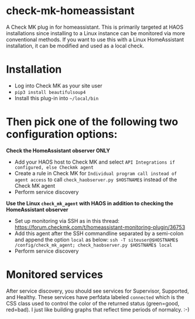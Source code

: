 # check-mk-homeassistant
A Check MK plug in for homeassistant.  This is primarily targeted at HAOS installations since installing to a Linux instance can be monitored via more conventional methods.  If you want to use this with a Linux HomeAssistant installation, it can be modified and used as a local check.

# Installation
* Log into Check MK as your site user
* `pip3 install beautifulsoup4`
* Install this plug-in into `~/local/bin`

# Then pick **one** of the following two configuration options:
**Check the HomeAssistant observer ONLY**
  * Add your HAOS host to Check MK and select `API Integrations if configured, else Checkmk agent`
  * Create a rule in Check MK for `Individual program call instead of agent access` to call `check_haobserver.py $HOSTNAME$` instead of the Check MK agent
  * Perform service discovery
  
**Use the Linux `check_mk_agent` with HAOS in addition to checking the HomeAssistant observer**
  * Set up monitoring via SSH as in this thread:
    https://forum.checkmk.com/t/homeassistant-monitoring-plugin/36753
  * Add this agent after the SSH commandline separated by a semi-colon and append the option `local` as below:
    `ssh -T siteuser@$HOSTNAME$ /config/check_mk_agent; check_haobserver.py $HOSTNAME$ local`
  * Perform service discovery

# Monitored services
After service discovery, you should see services for Supervisor, Supported, and Healthy. These services have perfdata labeled `connected` which is the CSS class used to control the color of the returned status (green=good, red=bad).  I just like building graphs that reflect time periods of normalcy. :-)
